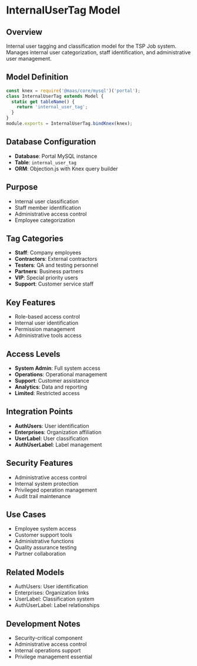# InternalUserTag Model

## Overview
Internal user tagging and classification model for the TSP Job system. Manages internal user categorization, staff identification, and administrative user management.

## Model Definition
```javascript
const knex = require('@maas/core/mysql')('portal');
class InternalUserTag extends Model {
  static get tableName() {
    return 'internal_user_tag';
  }
}
module.exports = InternalUserTag.bindKnex(knex);
```

## Database Configuration
- **Database**: Portal MySQL instance
- **Table**: `internal_user_tag`
- **ORM**: Objection.js with Knex query builder

## Purpose
- Internal user classification
- Staff member identification
- Administrative access control
- Employee categorization

## Tag Categories
- **Staff**: Company employees
- **Contractors**: External contractors
- **Testers**: QA and testing personnel
- **Partners**: Business partners
- **VIP**: Special priority users
- **Support**: Customer service staff

## Key Features
- Role-based access control
- Internal user identification
- Permission management
- Administrative tools access

## Access Levels
- **System Admin**: Full system access
- **Operations**: Operational management
- **Support**: Customer assistance
- **Analytics**: Data and reporting
- **Limited**: Restricted access

## Integration Points
- **AuthUsers**: User identification
- **Enterprises**: Organization affiliation
- **UserLabel**: User classification
- **AuthUserLabel**: Label management

## Security Features
- Administrative access control
- Internal system protection
- Privileged operation management
- Audit trail maintenance

## Use Cases
- Employee system access
- Customer support tools
- Administrative functions
- Quality assurance testing
- Partner collaboration

## Related Models
- AuthUsers: User identification
- Enterprises: Organization links
- UserLabel: Classification system
- AuthUserLabel: Label relationships

## Development Notes
- Security-critical component
- Administrative access control
- Internal operations support
- Privilege management essential